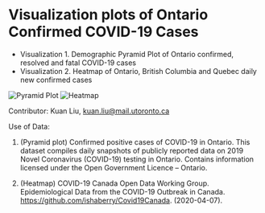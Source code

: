 # Visualization plots of Ontario Confirmed COVID-19 Cases

- Visualization 1. Demographic Pyramid Plot of Ontario confirmed, resolved and fatal COVID-19 cases
- Visualization 2. Heatmap of Ontario, British Columbia and Quebec daily new confirmed cases

![Pyramid Plot](https://github.com/Kuan-Liu/Visualization-of-Ontario-Covid-19-cases/blob/master/on_covid19_demo_pyramid.png)
![Heatmap](https://github.com/Kuan-Liu/Visualization-of-Ontario-Covid-19-cases/blob/master/covid19_qccase_heatmap.png)

Contributor: Kuan Liu, kuan.liu@mail.utoronto.ca

Use of Data: 
1. (Pyramid plot) Confirmed positive cases of COVID-19 in Ontario. This dataset compiles daily snapshots of publicly reported data on 2019 Novel Coronavirus (COVID-19) testing in Ontario. Contains information licensed under the Open Government Licence – Ontario.

2. (Heatmap) COVID-19 Canada Open Data Working Group. Epidemiological Data from the COVID-19 Outbreak in Canada. https://github.com/ishaberry/Covid19Canada. (2020-04-07).
